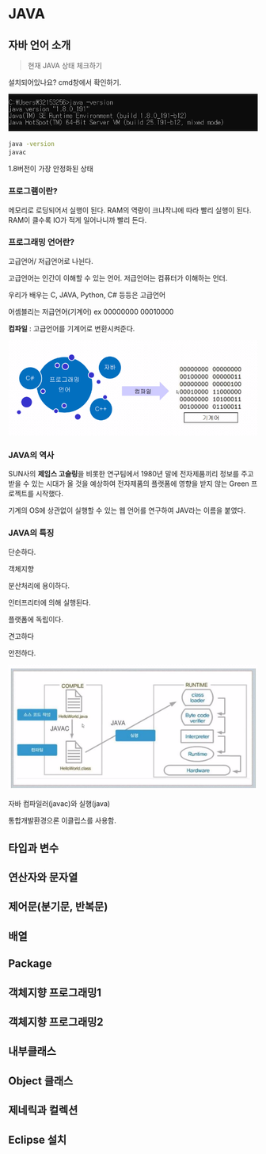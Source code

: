 # JAVA

## 자바 언어 소개

> 현재 JAVA 상태 체크하기

설치되어있나요? cmd창에서 확인하기.

![image-20210201092705673](md-images/image-20210201092705673.png)

```bash
java -version
javac
```

1.8버전이 가장 안정화된 상태



### 프로그램이란?

메모리로 로딩되어서 실행이 된다. RAM의 역량이 크냐작냐에 따라 빨리 실행이 된다. RAM이 클수록 IO가 적게 일어나니까 빨리 돈다. 



### 프로그래밍 언어란?

고급언어/ 저급언어로 나뉜다.

고급언어는 인간이 이해할 수 있는 언어. 저급언어는 컴퓨터가 이해하는 언더.

우리가 배우는 C, JAVA, Python, C# 등등은 고급언어

어셈블리는 저급언어(기계어) ex 00000000 00010000

**컴파일** : 고급언어를 기계어로 변환시켜준다.

![image-20210201092638377](md-images/image-20210201092638377.png)



### JAVA의 역사

SUN사의 **제임스 고슬링**을 비롯한 연구팀에서 1980년 말에 전자제품끼리 정보를 주고받을 수 있는 시대가 올 것을 예상하여 전자제품의 플랫폼에 영향을 받지 않는 Green 프로젝트를 시작했다.

기계의 OS에 상관없이 실행할 수 있는 웹 언어를 연구하여 JAV라는 이름을 붙였다.



### JAVA의 특징

단순하다.

객체지향

분산처리에 용이하다.

인터프리터에 의해 실행된다.

플랫폼에 독립이다.

견고하다

안전하다.

![image-20210201093259794](md-images/image-20210201093259794.png)

자바 컴파일러(javac)와 실행(java)

통합개발환경으론 이클립스를 사용함.



## 타입과 변수





## 연산자와 문자열





## 제어문(분기문, 반복문)





## 배열

## Package

## 객체지향 프로그래밍1

## 객체지향 프로그래밍2

## 내부클래스

## Object 클래스

## 제네릭과 컬렉션

## Eclipse 설치